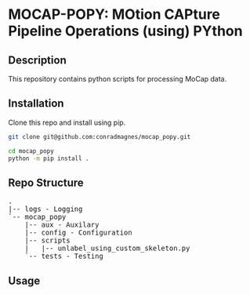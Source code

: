 # MOCAP-POPY: MOtion CAPture Pipeline Operations (using) PYthon

## Description
This repository contains python scripts for processing MoCap data.

## Installation

Clone this repo and install using pip. 

```bash
git clone git@github.com:conradmagnes/mocap_popy.git

cd mocap_popy
python -m pip install .
```

## Repo Structure
<pre>
.
|-- logs - Logging
`-- mocap_popy
    |-- aux - Auxilary
    |-- config - Configuration
    |-- scripts
    |   |-- unlabel_using_custom_skeleton.py
    `-- tests - Testing
</pre>

## Usage


